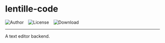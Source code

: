 # lentille-code

![Author](https://img.shields.io/badge/author-irisoulenx-blue.svg?style=flat-square)
&ensp;
![License](https://img.shields.io/github/license/irisoulenx/irienx-code?color=lightgrey&style=flat-square)
&ensp;
![Download](https://img.shields.io/github/downloads/irisoulenx/irienx-code/total?style=flat-square)

---

A text editor backend.
